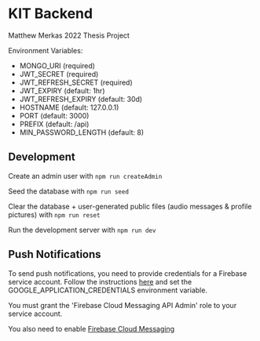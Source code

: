 # KIT Backend

Matthew Merkas 2022 Thesis Project

Environment Variables:

- MONGO_URI (required)
- JWT_SECRET (required)
- JWT_REFRESH_SECRET (required)
- JWT_EXPIRY (default: 1hr)
- JWT_REFRESH_EXPIRY (default: 30d)
- HOSTNAME (default: 127.0.0.1)
- PORT (default: 3000)
- PREFIX (default: /api)
- MIN_PASSWORD_LENGTH (default: 8)

## Development

Create an admin user with `npm run createAdmin`

Seed the database with `npm run seed`

Clear the database + user-generated public files (audio messages & profile pictures) with `npm run reset`

Run the development server with `npm run dev`

## Push Notifications

To send push notifications, you need to provide credentials for a Firebase service account. Follow the instructions
[here](https://firebase.google.com/docs/admin/setup#initialize-sdk) and set the GOOGLE_APPLICATION_CREDENTIALS
environment variable.

You must grant the 'Firebase Cloud Messaging API Admin' role to your service account.

You also need to enable [Firebase Cloud Messaging](https://console.cloud.google.com/apis/api/fcm.googleapis.com)
